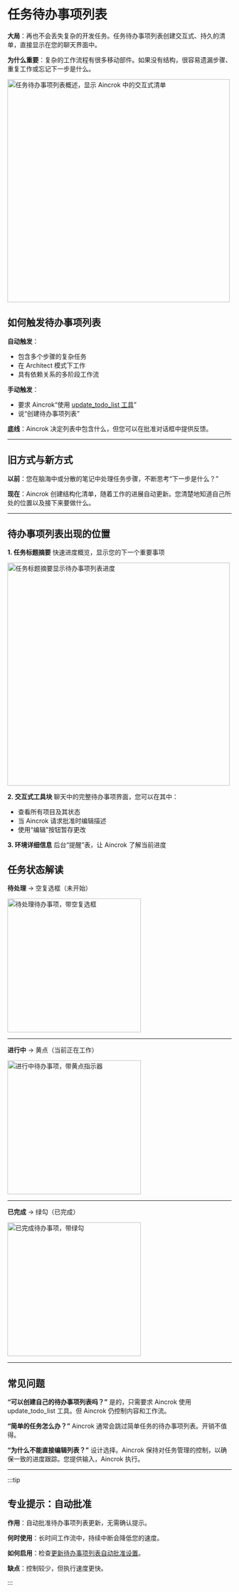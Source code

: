 # 任务待办事项列表

**大局**：再也不会丢失复杂的开发任务。任务待办事项列表创建交互式、持久的清单，直接显示在您的聊天界面中。

**为什么重要**：复杂的工作流程有很多移动部件。如果没有结构，很容易遗漏步骤、重复工作或忘记下一步是什么。

<img src="/img/task-todo-list/task-todo-list-1.png" alt="任务待办事项列表概述，显示 Aincrok 中的交互式清单" width="500" />

## 如何触发待办事项列表

**自动触发**：

- 包含多个步骤的复杂任务
- 在 Architect 模式下工作
- 具有依赖关系的多阶段工作流

**手动触发**：

- 要求 Aincrok“使用 [update_todo_list 工具](/features/tools/update-todo-list)”
- 说“创建待办事项列表”

**底线**：Aincrok 决定列表中包含什么，但您可以在批准对话框中提供反馈。

---

## 旧方式与新方式

**以前**：您在脑海中或分散的笔记中处理任务步骤，不断思考“下一步是什么？”

**现在**：Aincrok 创建结构化清单，随着工作的进展自动更新。您清楚地知道自己所处的位置以及接下来要做什么。

---

## 待办事项列表出现的位置

**1. 任务标题摘要**
快速进度概览，显示您的下一个重要事项

<img src="/img/task-todo-list/task-header.png" alt="任务标题摘要显示待办事项列表进度" width="500" />

**2. 交互式工具块**
聊天中的完整待办事项界面，您可以在其中：

- 查看所有项目及其状态
- 当 Aincrok 请求批准时编辑描述
- 使用“编辑”按钮暂存更改

**3. 环境详细信息**
后台“提醒”表，让 Aincrok 了解当前进度

## 任务状态解读

**待处理** → 空复选框（未开始）

<img src="/img/task-todo-list/not-started.png" alt="待处理待办事项，带空复选框" width="300" />

---

**进行中** → 黄点（当前正在工作）

<img src="/img/task-todo-list/in-progress.png" alt="进行中待办事项，带黄点指示器" width="300" />

---

**已完成** → 绿勾（已完成）

<img src="/img/task-todo-list/complete.png" alt="已完成待办事项，带绿勾" width="300" />

---

## 常见问题

**“可以创建自己的待办事项列表吗？”**
是的，只需要求 Aincrok 使用 update_todo_list 工具。但 Aincrok 仍控制内容和工作流。

**“简单的任务怎么办？”**
Aincrok 通常会跳过简单任务的待办事项列表。开销不值得。

**“为什么不能直接编辑列表？”**
设计选择。Aincrok 保持对任务管理的控制，以确保一致的进度跟踪。您提供输入，Aincrok 执行。

---

:::tip

## 专业提示：自动批准

**作用**：自动批准待办事项列表更新，无需确认提示。

**何时使用**：长时间工作流中，持续中断会降低您的速度。

**如何启用**：检查[更新待办事项列表自动批准设置](/features/auto-approving-actions#update-todo-list)。

**缺点**：控制较少，但执行速度更快。

:::
